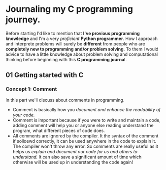 # Journaling my C programming journey.
Before starting I'd like to mention that __I've provious programming knowledge__ and I'm a very _proficient_ __Python programmer__. How I approach and interprete problems will surely be __different__ from people who are __completely new to programming and/or problem solving__. To them I would advice to have a little knowledge about problem solving and computational thinking before beginning with this __C programming journal__.

## 01 Getting started with C
### Concept 1: Comment
In this part we'll discuss about comments in programming. 
* Comment is basically how you _document and enhance the readability of your code._ 
* Comment is important because if you were to write and maintain a code, adding comment will help you or anyone else reading understand the program, what different pieces of code does.
* All comments are ignored by the compiler. It the syntax of the comment if solloewd correctly, it can be used anywhere in the code to explain it. The compiler won't throw any error.
So comments are really useful as it helps us _explain and document our code for us and others to understand._ It can also save a significant amount of time which otherwise will be used up in understanding the code again!